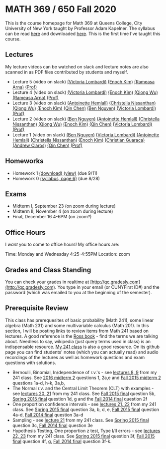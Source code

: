 # MATH 369 / 650 Fall 2020

This is the course homepage for Math 369 at Queens College, City University of New York taught by Professor Adam Kapelner. The syllabus can be read [here](https://github.com/kapelner/QC_Math_369_Fall_2020/blob/master/syllabus/syllabus.pdf) and downloaded [here](https://raw.githubusercontent.com/kapelner/QC_Math_369_Fall_2020/master/syllabus/syllabus.pdf). This is the first time I've taught this course.

## Lectures

My lecture videos can be watched on slack and lecture notes are also scanned in as PDF files contributed by students and myself.

<!--
* Lecture 23 (video on slack) [(Jan Bazant)](https://github.com/kapelner/QC_Math_369_Fall_2020/blob/master/lectures/lec23bazant.pdf) [(Mike Digiorgio)](https://github.com/kapelner/QC_Math_369_Fall_2020/blob/master/lectures/lec23digiorgio.pdf) [(Prof)](https://github.com/kapelner/QC_Math_369_Fall_2020/blob/master/lectures/lec23kap.pdf)
* Lecture 22 (video on slack) [(Jan Bazant)](https://github.com/kapelner/QC_Math_369_Fall_2020/blob/master/lectures/lec22bazant.pdf) [(Mike Digiorgio)](https://github.com/kapelner/QC_Math_369_Fall_2020/blob/master/lectures/lec22digiorgio.pdf) [(Steven Grgas)](https://github.com/kapelner/QC_Math_369_Fall_2020/blob/master/lectures/lec22grgas.pdf) [(Prof)](https://github.com/kapelner/QC_Math_369_Fall_2020/blob/master/lectures/lec22kap.pdf)
* Lecture 21 (video on slack) [(Jan Bazant)](https://github.com/kapelner/QC_Math_369_Fall_2020/blob/master/lectures/lec21bazant.pdf) [(Prof)](https://github.com/kapelner/QC_Math_369_Fall_2020/blob/master/lectures/lec21kap.pdf) 
* Linear Regression Notes (not on exam) [(Jan Bazant)](https://github.com/kapelner/QC_Math_369_Fall_2020/blob/master/lectures/econometrics_bonus_bazant.pdf) [(Ruby Chang)](https://github.com/kapelner/QC_Math_369_Fall_2020/blob/master/lectures/econometrics_bonus_chang.pdf) [(Adriana Sham)](https://github.com/kapelner/QC_Math_369_Fall_2020/blob/master/lectures/econometrics_bonus_sham.pdf) [(Antonio DAlessandro)](https://github.com/kapelner/QC_Math_369_Fall_2020/blob/master/lectures/econometrics_bonus_dalessandro.pdf) [(Prof)](https://github.com/kapelner/QC_Math_369_Fall_2020/blob/master/lectures/econometrics_bonus_prof.pdf)
* Lecture 20 (video on slack) [(Jan Bazant)](https://github.com/kapelner/QC_Math_369_Fall_2020/blob/master/lectures/lec20bazant.pdf) [(Mike Digiorgio)](https://github.com/kapelner/QC_Math_369_Fall_2020/blob/master/lectures/lec20digiorgio.pdf) [(Ruby Chang)](https://github.com/kapelner/QC_Math_369_Fall_2020/blob/master/lectures/lec20chang.pdf) [(Adriana Sham)](https://github.com/kapelner/QC_Math_369_Fall_2020/blob/master/lectures/lec20sham.pdf) [(Antonio DAlessandro)](https://github.com/kapelner/QC_Math_369_Fall_2020/blob/master/lectures/lec20dalessandro.pdf) [(Prof)](https://github.com/kapelner/QC_Math_369_Fall_2020/blob/master/lectures/lec20kap.pdf)
* Lecture 19 (video on slack) [(Jan Bazant)](https://github.com/kapelner/QC_Math_369_Fall_2020/blob/master/lectures/lec19bazant.pdf) [(Adriana Sham)](https://github.com/kapelner/QC_Math_369_Fall_2020/blob/master/lectures/lec19sham.pdf) [(Mike Digiorgio)](https://github.com/kapelner/QC_Math_369_Fall_2020/blob/master/lectures/lec19digiorgio.pdf) [(Antonio DAlessandro)](https://github.com/kapelner/QC_Math_369_Fall_2020/blob/master/lectures/lec19dalessandro.pdf) [(Prof)](https://github.com/kapelner/QC_Math_369_Fall_2020/blob/master/lectures/lec19kap.pdf)
* Lecture 18 (video on slack) [(Jan Bazant)](https://github.com/kapelner/QC_Math_369_Fall_2020/blob/master/lectures/lec18bazant.pdf) [(Mike Digiorgio)](https://github.com/kapelner/QC_Math_369_Fall_2020/blob/master/lectures/lec18digiorgio.pdf) [(Hisanobu Kaji)](https://github.com/kapelner/QC_Math_369_Fall_2020/blob/master/lectures/lec18kaji.pdf) [(Prof)](https://github.com/kapelner/QC_Math_369_Fall_2020/blob/master/lectures/lec18kap.pdf)
* Lecture 17 (video on slack) [(Ruby Chang)](https://github.com/kapelner/QC_Math_369_Fall_2020/blob/master/lectures/lec17chang.pdf) [(Mike Digiorgio)](https://github.com/kapelner/QC_Math_369_Fall_2020/blob/master/lectures/lec17digiorgio.pdf) [(Jan Bazant)](https://github.com/kapelner/QC_Math_369_Fall_2020/blob/master/lectures/lec16bazant.pdf) [(Antonio DAlessandro)](https://github.com/kapelner/QC_Math_369_Fall_2020/blob/master/lectures/lec17dalessandro.pdf) [(Jan Bazant)](https://github.com/kapelner/QC_Math_369_Fall_2020/blob/master/lectures/lec17bazant.pdf) [(Hisanobu Kaji)](https://github.com/kapelner/QC_Math_369_Fall_2020/blob/master/lectures/lec17kaji.pdf) [(Prof)](https://github.com/kapelner/QC_Math_369_Fall_2020/blob/master/lectures/lec17kap.pdf)
* Lecture 16 (video on slack) [(Mike Digiorgio)](https://github.com/kapelner/QC_Math_369_Fall_2020/blob/master/lectures/lec16digiorgio.pdf) [(Jan Bazant)](https://github.com/kapelner/QC_Math_369_Fall_2020/blob/master/lectures/lec16bazant.pdf) [(Antonio DAlessandro)](https://github.com/kapelner/QC_Math_369_Fall_2020/blob/master/lectures/lec16dalessandro.pdf) [(Hisanobu Kaji)](https://github.com/kapelner/QC_Math_369_Fall_2020/blob/master/lectures/lec16kaji.pdf) [(Prof)](https://github.com/kapelner/QC_Math_369_Fall_2020/blob/master/lectures/lec16kap.pdf)
* Lecture 15 (video on slack) [(Jan Bazant)](https://github.com/kapelner/QC_Math_369_Fall_2020/blob/master/lectures/lec15bazant.pdf) [(Ruby Chang)](https://github.com/kapelner/QC_Math_369_Fall_2020/blob/master/lectures/lec15chang.pdf) [(Prof)](https://github.com/kapelner/QC_Math_369_Fall_2020/blob/master/lectures/lec15kap.pdf)
* Lecture 14 (video on slack) [(Mike Digiorgio)](https://github.com/kapelner/QC_Math_369_Fall_2020/blob/master/lectures/lec14digiorgio.pdf) [(Jan Bazant)](https://github.com/kapelner/QC_Math_369_Fall_2020/blob/master/lectures/lec14bazant.pdf) [(Ruby Chang)](https://github.com/kapelner/QC_Math_369_Fall_2020/blob/master/lectures/lec14chang.pdf) [(Cheryl Wachspress)](https://github.com/kapelner/QC_Math_369_Fall_2020/blob/master/lectures/lec14wachspress.pdf) [(Antonio DAlessandro)](https://github.com/kapelner/QC_Math_369_Fall_2020/blob/master/lectures/lec14dalessandro.pdf) [(Hisanobu Kaji)](https://github.com/kapelner/QC_Math_369_Fall_2020/blob/master/lectures/lec14kaji.pdf) [(Prof)](https://github.com/kapelner/QC_Math_369_Fall_2020/blob/master/lectures/lec14kap.pdf) 
* Lecture 13 (video on slack) [(Ruby Chang)](https://github.com/kapelner/QC_Math_369_Fall_2020/blob/master/lectures/lec14chang.pdf) [(Cheryl Wachspress)](https://github.com/kapelner/QC_Math_369_Fall_2020/blob/master/lectures/lec13wachspress.pdf) [(Antonio DAlessandro)](https://github.com/kapelner/QC_Math_369_Fall_2020/blob/master/lectures/lec13dalessandro.pdf) [(Steven Grgas)](https://github.com/kapelner/QC_Math_369_Fall_2020/blob/master/lectures/lec13grgas.pdf) [(Ruby Chang)](https://github.com/kapelner/QC_Math_369_Fall_2020/blob/master/lectures/lec13chang.pdf) [(Hisanobu Kaji)](https://github.com/kapelner/QC_Math_369_Fall_2020/blob/master/lectures/lec13kaji.pdf) [(Jan Bazant)](https://github.com/kapelner/QC_Math_369_Fall_2020/blob/master/lectures/lec13bazant.pdf) [(Prof)](https://github.com/kapelner/QC_Math_369_Fall_2020/blob/master/lectures/lec13kap.pdf) 
* Lecture 12 (video on slack) [(Steven Grgas)](https://github.com/kapelner/QC_Math_369_Fall_2020/blob/master/lectures/lec12grgas.pdf) [(Hisanobu Kaji)](https://github.com/kapelner/QC_Math_369_Fall_2020/blob/master/lectures/lec12kaji.pdf) [(Jan Bazant)](https://github.com/kapelner/QC_Math_369_Fall_2020/blob/master/lectures/lec12bazant.pdf) [(Ruby Chang)](https://github.com/kapelner/QC_Math_369_Fall_2020/blob/master/lectures/lec12chang.pdf) [(Antonio DAlessandro)](https://github.com/kapelner/QC_Math_369_Fall_2020/blob/master/lectures/lec12dalessandro.pdf) [(Prof)](https://github.com/kapelner/QC_Math_369_Fall_2020/blob/master/lectures/lec12kap.pdf) 
* Lecture 11 (video on slack) [(Mike Digiorgio)](https://github.com/kapelner/QC_Math_369_Fall_2020/blob/master/lectures/lec11digiorgio.pdf) [(Jan Bazant)](https://github.com/kapelner/QC_Math_369_Fall_2020/blob/master/lectures/lec11bazant.pdf) [(Cheryl Wachspress)](https://github.com/kapelner/QC_Math_369_Fall_2020/blob/master/lectures/lec11wachspress.pdf) [(Antonio DAlessandro)](https://github.com/kapelner/QC_Math_369_Fall_2020/blob/master/lectures/lec11dalessandro.pdf) [(Prof)](https://github.com/kapelner/QC_Math_369_Fall_2020/blob/master/lectures/lec11kap.pdf)
* Lecture 10 (video on slack) [(Jan Bazant)](https://github.com/kapelner/QC_Math_369_Fall_2020/blob/master/lectures/lec10bazant.pdf) [(Steven Grgas)](https://github.com/kapelner/QC_Math_369_Fall_2020/blob/master/lectures/lec10grgas.pdf) [(Hisanobu Kaji)](https://github.com/kapelner/QC_Math_369_Fall_2020/blob/master/lectures/lec10kaji.pdf) [(Prof)](https://github.com/kapelner/QC_Math_369_Fall_2020/blob/master/lectures/lec10kap.pdf) 
* Lecture 9 (video on slack) [(Cheryl Wachspress)](https://github.com/kapelner/QC_Math_369_Fall_2020/blob/master/lectures/lec09wachspress.pdf) [(Hisanobu Kaji)](https://github.com/kapelner/QC_Math_369_Fall_2020/blob/master/lectures/lec09kaji.pdf) [(Steven Grgas)](https://github.com/kapelner/QC_Math_369_Fall_2020/blob/master/lectures/lec09grgas.pdf) [(Ruby Chang)](https://github.com/kapelner/QC_Math_369_Fall_2020/blob/master/lectures/lec09chang.pdf) [(Jan Bazant)](https://github.com/kapelner/QC_Math_369_Fall_2020/blob/master/lectures/lec09bazant.pdf) [(Prof)](https://github.com/kapelner/QC_Math_369_Fall_2020/blob/master/lectures/lec09kap.pdf) 
* Lecture 8 (video on slack) [(Steven Grgas)](https://github.com/kapelner/QC_Math_369_Fall_2020/blob/master/lectures/lec08grgas.pdf) [(Jan Bazant)](https://github.com/kapelner/QC_Math_369_Fall_2020/blob/master/lectures/lec08bazant.pdf) [(Cheryl Wachspress)](https://github.com/kapelner/QC_Math_369_Fall_2020/blob/master/lectures/lec08wachspress.pdf) [(Jan Bazant)](https://github.com/kapelner/QC_Math_369_Fall_2020/blob/master/lectures/lec08bazant.pdf) [(Prof)](https://github.com/kapelner/QC_Math_369_Fall_2020/blob/master/lectures/lec08kap.pdf)
* Lecture 7 (video on slack)[(Adriana Sham)](https://github.com/kapelner/QC_Math_369_Fall_2020/blob/master/lectures/lec07sham.pdf) [(Hisanobu Kaji)](https://github.com/kapelner/QC_Math_369_Fall_2020/blob/master/lectures/lec07kaji.pdf) [(Steven Grgas)](https://github.com/kapelner/QC_Math_369_Fall_2020/blob/master/lectures/lec07grgas.pdf) [(Ruby Chang)](https://github.com/kapelner/QC_Math_369_Fall_2020/blob/master/lectures/lec07chang.pdf) [(Jan Bazant)](https://github.com/kapelner/QC_Math_369_Fall_2020/blob/master/lectures/lec07bazant.pdf) [(Cheryl Wachspress)](https://github.com/kapelner/QC_Math_369_Fall_2020/blob/master/lectures/lec07wachspress.pdf) [(Prof)](https://github.com/kapelner/QC_Math_369_Fall_2020/blob/master/lectures/lec07kap.pdf)
* Lecture 6 (video on slack) [(Adriana Sham)](https://github.com/kapelner/QC_Math_369_Fall_2020/blob/master/lectures/lec06sham.pdf) [(Hisanobu Kaji)](https://github.com/kapelner/QC_Math_369_Fall_2020/blob/master/lectures/lec06kaji.pdf) [(Steven Grgas)](https://github.com/kapelner/QC_Math_369_Fall_2020/blob/master/lectures/lec06grgas.pdf) [(Ruby Chang)](https://github.com/kapelner/QC_Math_369_Fall_2020/blob/master/lectures/lec06chang.pdf) [(Jan Bazant)](https://github.com/kapelner/QC_Math_369_Fall_2020/blob/master/lectures/lec06bazant.pdf) [(Cheryl Wachspress)](https://github.com/kapelner/QC_Math_369_Fall_2020/blob/master/lectures/lec06wachspress.pdf) [(Prof)](https://github.com/kapelner/QC_Math_369_Fall_2020/blob/master/lectures/lec06kap.pdf)-->
* Lecture 5 (video on slack) [(Victoria Lombardi)](https://github.com/kapelner/QC_Math_369_Fall_2020/blob/master/lectures/lec05lombardi.pdf) [(Enoch Kim)](https://github.com/kapelner/QC_Math_369_Fall_2020/blob/master/lectures/lec05kim.pdf) [(Rameasa Arna)](https://github.com/kapelner/QC_Math_369_Fall_2020/blob/master/lectures/lec05arna.pdf) [(Prof)](https://github.com/kapelner/QC_Math_369_Fall_2020/blob/master/lectures/lec05kap.pdf)
* Lecture 4 (video on slack) [(Victoria Lombardi)](https://github.com/kapelner/QC_Math_369_Fall_2020/blob/master/lectures/lec04lombardi.pdf) [(Enoch Kim)](https://github.com/kapelner/QC_Math_369_Fall_2020/blob/master/lectures/lec04kim.pdf) [(Qiong Wu)](https://github.com/kapelner/QC_Math_369_Fall_2020/blob/master/lectures/lec04wu.pdf) [(Rameasa Arna)](https://github.com/kapelner/QC_Math_369_Fall_2020/blob/master/lectures/lec04arna.pdf) [(Prof)](https://github.com/kapelner/QC_Math_369_Fall_2020/blob/master/lectures/lec04kap.pdf)
* Lecture 3 (video on slack) [(Antoinette Hemlall)](https://github.com/kapelner/QC_Math_369_Fall_2020/blob/master/lectures/lec03hemlall.pdf) [(Christella Nissanthan)](https://github.com/kapelner/QC_Math_369_Fall_2020/blob/master/lectures/lec03nissanthan.pdf) [(Qiong Wu)](https://github.com/kapelner/QC_Math_369_Fall_2020/blob/master/lectures/lec03wu.pdf) [(Enoch Kim)](https://github.com/kapelner/QC_Math_369_Fall_2020/blob/master/lectures/lec03kim.pdf) [(Qin Chen)](https://github.com/kapelner/QC_Math_369_Fall_2020/blob/master/lectures/lec03chen.pdf) [(Ben Nguyen)](https://github.com/kapelner/QC_Math_369_Fall_2020/blob/master/lectures/lec03nguyen.pdf) [(Victoria Lombardi)](https://github.com/kapelner/QC_Math_369_Fall_2020/blob/master/lectures/lec03lombardi.pdf) [(Prof)](https://github.com/kapelner/QC_Math_369_Fall_2020/blob/master/lectures/lec03kap.pdf)
* Lecture 2 (video on slack) [(Ben Nguyen)](https://github.com/kapelner/QC_Math_369_Fall_2020/blob/master/lectures/lec02nguyen.pdf) [(Antoinette Hemlall)](https://github.com/kapelner/QC_Math_369_Fall_2020/blob/master/lectures/lec02hemlall.pdf) [(Christella Nissanthan)](https://github.com/kapelner/QC_Math_369_Fall_2020/blob/master/lectures/lec02nissanthan.pdf) [(Qiong Wu)](https://github.com/kapelner/QC_Math_369_Fall_2020/blob/master/lectures/lec02wu.pdf) [(Enoch Kim)](https://github.com/kapelner/QC_Math_369_Fall_2020/blob/master/lectures/lec02kim.pdf) [(Qin Chen)](https://github.com/kapelner/QC_Math_369_Fall_2020/blob/master/lectures/lec02chen.pdf) [(Victoria Lombardi)](https://github.com/kapelner/QC_Math_369_Fall_2020/blob/master/lectures/lec02lombardi.pdf) [(Prof)](https://github.com/kapelner/QC_Math_369_Fall_2020/blob/master/lectures/lec02kap.pdf)
* Lecture 1 (video on slack) [(Ben Nguyen)](https://github.com/kapelner/QC_Math_369_Fall_2020/blob/master/lectures/lec01nguyen.pdf) [(Victoria Lombardi)](https://github.com/kapelner/QC_Math_369_Fall_2020/blob/master/lectures/lec01lombardi.pdf) [(Antoinette Hemlall)](https://github.com/kapelner/QC_Math_369_Fall_2020/blob/master/lectures/lec01hemlall.pdf) [(Christella Nissanthan)](https://github.com/kapelner/QC_Math_369_Fall_2020/blob/master/lectures/lec01nissanthan.pdf) [(Enoch Kim)](https://github.com/kapelner/QC_Math_369_Fall_2020/blob/master/lectures/lec01kim.pdf) [(Christian Guaraca)](https://github.com/kapelner/QC_Math_369_Fall_2020/blob/master/lectures/lec01guaraca.pdf) [(Andrew Claros)](https://github.com/kapelner/QC_Math_369_Fall_2020/blob/master/lectures/lec01claros.pdf) [(Qin Chen)](https://github.com/kapelner/QC_Math_369_Fall_2020/blob/master/lectures/lec01chen.pdf) [(Prof)](https://github.com/kapelner/QC_Math_369_Fall_2020/blob/master/lectures/lec01kap.pdf)



## Homeworks

<!--
* Homework 9 [(download)](https://github.com/kapelner/QC_Math_369_Fall_2020/blob/master/homeworks/hw09/hw09.pdf?raw=true) [(view)](https://github.com/kapelner/QC_Math_369_Fall_2020/blob/master/homeworks/hw09/hw09.pdf) (due 12/12)
* Homework 8 [(download)](https://github.com/kapelner/QC_Math_369_Fall_2020/blob/master/homeworks/hw08/hw08.pdf?raw=true) [(view)](https://github.com/kapelner/QC_Math_369_Fall_2020/blob/master/homeworks/hw08/hw08.pdf) (due 12/2)
* Homework 7 [(download)](https://github.com/kapelner/QC_Math_369_Fall_2020/blob/master/homeworks/hw07/hw07.pdf?raw=true) [(view)](https://github.com/kapelner/QC_Math_369_Fall_2020/blob/master/homeworks/hw07/hw07.pdf) (due 12/12)
* Homework 6 [(download)](https://github.com/kapelner/QC_Math_369_Fall_2020/blob/master/homeworks/hw06/hw06.pdf?raw=true) [(view)](https://github.com/kapelner/QC_Math_369_Fall_2020/blob/master/homeworks/hw06/hw06.pdf) (due 12/2)
* Homework 5 [(download)](https://github.com/kapelner/QC_Math_369_Fall_2020/blob/master/homeworks/hw05/hw05.pdf?raw=true) [(view)](https://github.com/kapelner/QC_Math_369_Fall_2020/blob/master/homeworks/hw05/hw05.pdf) (due 11/18)
* Homework 4 [(download)](https://github.com/kapelner/QC_Math_369_Fall_2020/blob/master/homeworks/hw04/hw04.pdf?raw=true) [(view)](https://github.com/kapelner/QC_Math_369_Fall_2020/blob/master/homeworks/hw04/hw04.pdf) (due 11/1)
* Homework 3 [(download)](https://github.com/kapelner/QC_Math_369_Fall_2020/blob/master/homeworks/hw03/hw03.pdf?raw=true) [(view)](https://github.com/kapelner/QC_Math_369_Fall_2020/blob/master/homeworks/hw03/hw03.pdf) (due 10/4)
* Homework 2 [(download)](https://github.com/kapelner/QC_Math_369_Fall_2020/blob/master/homeworks/hw02/hw02.pdf?raw=true) [(view)](https://github.com/kapelner/QC_Math_369_Fall_2020/blob/master/homeworks/hw02/hw02.pdf) (due 9/20)-->
* Homework 1 [(download)](https://github.com/kapelner/QC_Math_369_Fall_2020/blob/master/homeworks/hw01/hw01.pdf?raw=true) [(view)](https://github.com/kapelner/QC_Math_369_Fall_2020/blob/master/homeworks/hw01/hw01.pdf) (due 9/11)
* Homework 0 [(syllabus, page 6)](https://github.com/kapelner/QC_Math_369_Fall_2020/blob/master/syllabus/syllabus.pdf?raw=true) (due 8/28)


## Exams

* Midterm I, September 23 (on zoom during lecture) 
* Midterm II, November 4 (on zoom during lecture) 
* Final, December 16 4-6PM (on zoom?)

<!--
## Practice Exams

* Midterm I [(exam 1)](https://github.com/kapelner/QC_Math_621_Fall_2017/blob/master/exams/midterm1/midterm1.pdf) [(solutions 1)](https://github.com/kapelner/QC_Math_621_Fall_2017/blob/master/exams/midterm1/midterm1_solutions.pdf) You are not responsible for 1a-c, g, 2a-c for Midterm I (but you will be responsible for them for Midterm II). 

* Midterm II [(exam 1)](https://github.com/kapelner/QC_Math_621_Fall_2017/blob/master/exams/midterm2/midterm2.pdf) [(solutions 1)](https://github.com/kapelner/QC_Math_621_Fall_2017/blob/master/exams/midterm2/midterm2_solutions.pdf) You are not responsible for 1e, h. 

* Final [(exam 1)](https://github.com/kapelner/QC_Math_621_Fall_2017/blob/master/exams/final/final.pdf) [(solutions 1)](https://github.com/kapelner/QC_Math_621_Fall_2017/blob/master/exams/final/final_solutions.pdf) -->

## Office Hours

I *want* you to come to office hours! My office hours are:

Time: Monday and Wednesday 4:25-4:55PM
Location: zoom

## Grades and Class Standing

You can check your grades in realtime at [http://qc.gradesly.com](http://qc.gradesly.com). You type in your email (or CUNYFirst ID#) and the password (which was emailed to you at the beginning of the semester).


## Prerequisite Review

This class has prerequesites of basic probability (Math 241), some linear algebra (Math 231) and some multivariable calculus (Math 201). In this section, I will be posting links to review items from Math 241 based on lectures. A good reference is the [Ross book](https://www.amazon.com/First-Course-Probability-6th/dp/0130338516/ref=sr_1_6?ie=UTF8&qid=1504062810&sr=8-6&keywords=probability+ross) - find the terms we are talking about. Needless to say, wikipedia (just query terms used in class) is an indispensable resource. [My 241 class](https://github.com/kapelner/QC_Math_241_Fall_2016) is also a good resource. On its github page you can find students' notes (which you can actually read) and audio recordings of the lectures as well as homework questions and exam questions with solutions.

* Bernoulli, Binomial, In/dependence of r.v.'s - see [lectures 8, 9](https://github.com/kapelner/QC_Math_241_Fall_2016) from my 241 class. See [2016 midterm 2](https://github.com/kapelner/QC_Math_241_Fall_2016/blob/master/exams/midterm2/midterm2_solutions.pdf) questions 1, 2a,e and [Fall 2015 midterm 2](https://github.com/kapelner/QC_Math_241_Fall_2015/blob/master/exams/midterm2/midterm2_solutions.pdf) questions 1a-d, h-k, 3a,b, 
* The Normal r.v. and the Central Limit Theorem (CLT) with examples - see [lectures 20, 21](https://github.com/kapelner/QC_Math_241_Fall_2016) from my 241 class. See [Fall 2015 final](https://github.com/kapelner/QC_Math_241_Fall_2015/blob/master/exams/midterm2/midterm2_solutions.pdf) question 5b, [Spring 2015 final](https://github.com/kapelner/QC_Math_241_Spring_2015/blob/master/exams/final/final_solutions.pdf) question 1d, g and the [Fall 2014 final](https://github.com/kapelner/QC_Math_241_Fall_2014_15/blob/master/exams/final/final_solutions.pdf) question 2f
* One proportion confidence intervals - see [lectures 21, 22](https://github.com/kapelner/QC_Math_241_Fall_2016) from my 241 class. See [Spring 2015 final](https://github.com/kapelner/QC_Math_241_Spring_2015/blob/master/exams/final/final_solutions.pdf) question 3a, b, d, e, [Fall 2015 final](https://github.com/kapelner/QC_Math_241_Fall_2015/blob/master/exams/midterm2/midterm2_solutions.pdf) question 4a-d, [Fall 2014 final](https://github.com/kapelner/QC_Math_241_Fall_2014_15/blob/master/exams/final/final_solutions.pdf) question 3a-d
* Sampling - see [lecture 21](https://github.com/kapelner/QC_Math_241_Fall_2016) from my 241 class. See [Spring 2015 final](https://github.com/kapelner/QC_Math_241_Spring_2015/blob/master/exams/final/final_solutions.pdf) question 3c, [Fall 2014 final](https://github.com/kapelner/QC_Math_241_Fall_2014_15/blob/master/exams/final/final_solutions.pdf) question 3e
* Hypothesis Testing, One proportion z test, Type I/II errors - see [lectures 22, 23](https://github.com/kapelner/QC_Math_241_Fall_2016) from my 241 class. See [Spring 2015 final](https://github.com/kapelner/QC_Math_241_Spring_2015/blob/master/exams/final/final_solutions.pdf) question 3f, [Fall 2015 final](https://github.com/kapelner/QC_Math_241_Fall_2015/blob/master/exams/midterm2/midterm2_solutions.pdf) question 4f, g, [Fall 2014 final](https://github.com/kapelner/QC_Math_241_Fall_2014_15/blob/master/exams/final/final_solutions.pdf) question 3f-k.